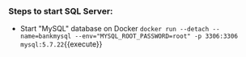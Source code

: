 ### Steps to start SQL Server:

* Start "MySQL" database on Docker
`docker run --detach --name=bankmysql --env="MYSQL_ROOT_PASSWORD=root" -p 3306:3306 mysql:5.7.22`{{execute}}
